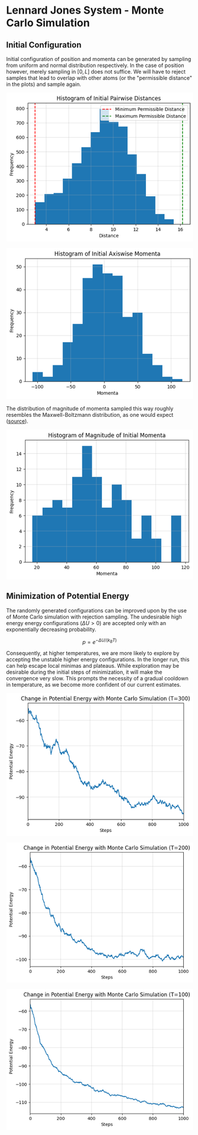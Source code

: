 # Lennard Jones System - Monte Carlo Simulation

## Initial Configuration

Initial configuration of position and momenta can be generated by sampling from uniform and normal distribution respectively. In the case of position however, merely sampling in $[0, L]$ does not suffice. We will have to reject samples that lead to overlap with other atoms (or the "permissible distance" in the plots) and sample again.

![initial-distances.png](initial-distances.png)

![initial-momenta.png](initial-momenta.png)

The distribution of magnitude of momenta sampled this way roughly resembles the Maxwell-Boltzmann distribution, as one would expect ([source](https://physics.stackexchange.com/a/536497)).

![initial-momenta-magnitude.png](initial-momenta-magnitude.png)

## Minimization of Potential Energy

The randomly generated configurations can be improved upon by the use of Monte Carlo simulation with rejection sampling. The undesirable high energy energy configurations ($\Delta U > 0$) are accepted only with an exponentially decreasing probability.

$$p = e^{- \Delta U / (k_B T)}$$

Consequently, at higher temperatures, we are more likely to explore by accepting the unstable higher energy configurations. In the longer run, this can help escape local minimas and plateaus. While exploration may be desirable during the initial steps of minimization, it will make the convergence very slow. This prompts the necessity of a gradual cooldown in temperature, as we become more confident of our current estimates.

![monte-carlo-300.png](monte-carlo-300.png)

![monte-carlo-200.png](monte-carlo-200.png)

![monte-carlo-100.png](monte-carlo-100.png)
